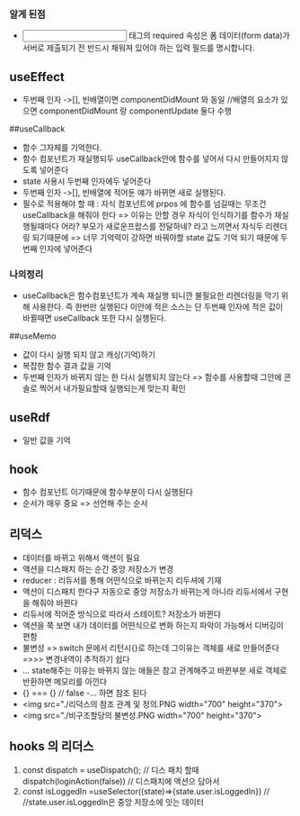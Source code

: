 ### 알게 된점
- <input> 태그의 required 속성은 폼 데이터(form data)가 서버로 제출되기 전 반드시 채워져 있어야 하는 입력 필드를 명시합니다.

## useEffect
- 두번째 인자 ->[], 
빈배열이면 componentDidMount 와 동일  //배열의 요소가 있으면 componentDidMount 랑  componentUpdate 둘다 수행

##useCallback
- 함수 그자체를 기억한다.
- 함수 컴포넌트가 재실행되두 useCallback안에 함수를 넣어서 다시 만들어지지 않도록 넣어준다
- state 사용시 두번째 인자에두 넣어준다
- 두번째 인자 ->[],
빈배열에 적어둔 얘가 바뀌면 새로 실행된다.
- 필수로 적용해야 할 때 : 자식 컴포넌트에 prpos 에 함수를 넘길때는 무조건 useCallback을 해줘야 한다 => 이유는 안할 경우 자식이 인식하기를 함수가 재실행될때마다 어라? 부모가 새로운프랍스를 전달하네? 라고 느끼면서 자식두 리렌더링 되기때문에
=> 너무 기억력이 강하면 바꿔야할 state 값도 기억 되기 때문에 두번째 인자에 넣어준다
### 나의정리
- useCallback은 함수컴포넌트가  계속 재실행 되니깐 불필요한 리렌더링을 막기 위해 사용한다.
즉  한번만 실행된다 이안에 적은 소스는
단 두번째 인자에 적은 값이 바뀔때면 useCallback 또한 다시 실행된다.

##useMemo
- 값이 다시 실행 되지 않고 캐싱(기억)하기
- 복잡한 함수 결과 값을 기억
- 두번째 인자가 바뀌지 않는 한 다시 실행되지 않는다
=> 함수를 사용할때  그안에 콘솔로 찍어서 내가필요할때 실행되는게 맞는지 확인
## useRdf 
- 일반 값을 기억

## hook
- 함수 컴포넌트 이기때문에 함수부분이 다시 실행된다 
- 순서가 매우 중요 => 선언해 주는 순서 

## 리덕스
- 데이터를 바뀌고 위해서 액션이 필요
- 액션을 디스패치 하는 순간 중앙 저장소가 변경
- reducer : 리듀서를 통해 어떤식으로 바뀌는지 리두셔에 기재
- 액션이 디스패치 한다구 자동으로 중앙 저장소가 바뀌는게 아니라 리듀서에서 구현을 해줘야 바뀐다
- 리듀서에 적어준 방식으로 따라서 스테이트? 저장소가 바뀐다
- 액션을 쭉 보면 내가 데이터를 어떤식으로 변화 하는지 파악이 가능해서 디버깅이 편함
- 불변성 => switch 문에서 리턴시{}로 하는데 그이유는 객체를 새로 만들어준다
=>>> 변경내역이 추적하기 쉽다
- ... state해주는 이유는 바뀌지 않는 애들은 참고 관계해주고 바뀐부분 새로 객체로 반환하면 메모리를 아낀다
- {} === {} // false
-... 하면 참조 된다 
- <img src="./리덕스의 참조 관계 및 정의.PNG width="700" height="370">
- <img src="./비구조할당의 불변성.PNG width="700" height="370">

## hooks 의 리더스 
1. const dispatch = useDispatch();  // 디스 패치 할때
dispatch(loginAction(false))  // 디스패치에 액션으 담아서
2. const isLoggedIn =useSelector((state)=>{state.user.isLoggedIn})  // //state.user.isLoggedIn은 중앙 저장소에 잇는 데이터